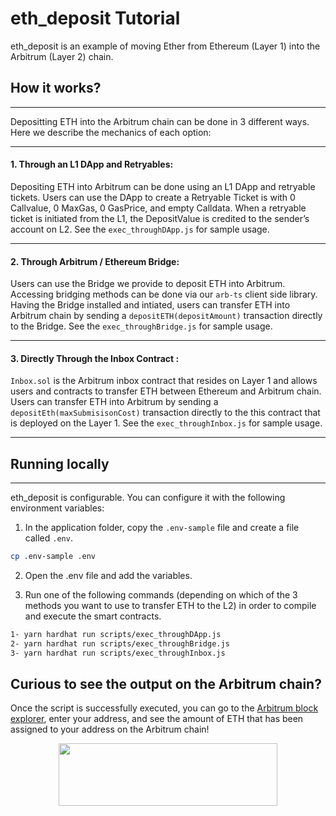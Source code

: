 # eth_deposit Tutorial

eth_deposit is an example of moving Ether from Ethereum (Layer 1) into the Arbitrum (Layer 2) chain.

## How it works?

---

Depositting ETH into the Arbitrum chain can be done in 3 different ways. Here we describe the mechanics of each option:

---

#### **1. Through an L1 DApp and Retryables:**

Depositing ETH into Arbitrum can be done using an L1 DApp and retryable tickets. Users can use the DApp to create a Retryable Ticket is with 0 Callvalue, 0 MaxGas, 0 GasPrice, and empty Calldata. When a retryable ticket is initiated from the L1, the DepositValue is credited to the sender’s account on L2. See the `exec_throughDApp.js` for sample usage.

---

#### **2. Through Arbitrum / Ethereum Bridge:**

Users can use the Bridge we provide to deposit ETH into Arbitrum. Accessing bridging methods can be done via our `arb-ts` client side library. Having the Bridge installed and intiated, users can transfer ETH into Arbitrum chain by sending a `depositETH(depositAmount)` transaction directly to the Bridge. See the `exec_throughBridge.js` for sample usage.

---

#### **3. Directly Through the Inbox Contract :**

`Inbox.sol` is the Arbitrum inbox contract that resides on Layer 1 and allows users and contracts to transfer ETH between Ethereum and Arbitrum chain. Users can transfer ETH into Arbitrum by sending a `depositEth(maxSubmisisonCost)` transaction directly to the this contract that is deployed on the Layer 1. See the `exec_throughInbox.js` for sample usage.

---

## Running locally

---

eth_deposit is configurable. You can configure it with the following environment variables:

1. In the application folder, copy the `.env-sample` file and create a file called `.env`.

```bash
cp .env-sample .env
```

2. Open the .env file and add the variables.

3. Run one of the following commands (depending on which of the 3 methods you want to use to transfer ETH to the L2) in order to compile and execute the smart contracts.

```bash
1- yarn hardhat run scripts/exec_throughDApp.js
2- yarn hardhat run scripts/exec_throughBridge.js
3- yarn hardhat run scripts/exec_throughInbox.js
```

## Curious to see the output on the Arbitrum chain?

Once the script is successfully executed, you can go to the [Arbitrum block explorer](https://rinkeby-explorer.arbitrum.io/#), enter your address, and see the amount of ETH that has been assigned to your address on the Arbitrum chain!

<p align="center">
  <img width="350" height="100" src= "https://offchainlabs.com/static/media/full-logo.3271d3e8.png" />
</p>
